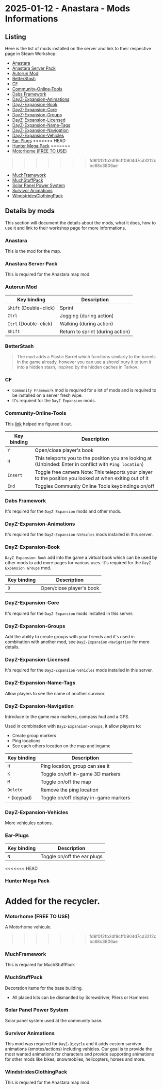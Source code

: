 # 2025-01-12 - Anastara - Mods Informations

## Listing

Here is the list of mods installed on the server and link to their respective page in Steam Workshop:

* [Anastara](https://steamcommunity.com/sharedfiles/filedetails/?id=2973953648)
* [Anastara Server Pack](https://steamcommunity.com/sharedfiles/filedetails/?id=3076836722)
* [Autorun Mod](https://steamcommunity.com/sharedfiles/filedetails/?id=2313173630)
* [BetterStash](https://steamcommunity.com/sharedfiles/filedetails/?id=2710385029)
* [CF](https://steamcommunity.com/sharedfiles/filedetails/?id=1559212036)
* [Community-Online-Tools](https://steamcommunity.com/sharedfiles/filedetails/?id=1564026768)
* [Dabs Framework](https://steamcommunity.com/sharedfiles/filedetails/?id=2545327648)
* [DayZ-Expansion-Animations](https://steamcommunity.com/workshop/filedetails/?id=2793893086)
* [DayZ-Expansion-Book](https://steamcommunity.com/sharedfiles/filedetails/?id=2572324799)
* [DayZ-Expansion-Core](https://steamcommunity.com/sharedfiles/filedetails/?id=2291785308)
* [DayZ-Expansion-Groups](https://steamcommunity.com/sharedfiles/filedetails/?id=2792983364)
* [DayZ-Expansion-Licensed](https://steamcommunity.com/workshop/filedetails/?id=2116157322)
* [DayZ-Expansion-Name-Tags](https://steamcommunity.com/sharedfiles/filedetails/?id=2576460232)
* [DayZ-Expansion-Navigation](https://steamcommunity.com/sharedfiles/filedetails/?id=2792984722)
* [DayZ-Expansion-Vehicles](https://steamcommunity.com/sharedfiles/filedetails/?id=2291785437)
* [Ear-Plugs](https://steamcommunity.com/sharedfiles/filedetails/?id=1819514788)
<<<<<<< HEAD
* [Hunter Mega Pack](https://steamcommunity.com/sharedfiles/filedetails/?id=3069507753)
=======
* [Motorhome (FREE TO USE)](https://steamcommunity.com/sharedfiles/filedetails/?id=3313724632)
>>>>>>> fd9f012fb2df8cff0904d7cd3212cbc68c3806ae
* [MuchFramework](https://steamcommunity.com/workshop/filedetails/?id=3171576913)
* [MuchStuffPack](https://steamcommunity.com/sharedfiles/filedetails/?id=1991570984)
* [Solar Panel Power System](https://steamcommunity.com/sharedfiles/filedetails/?id=2534155979)
* [Survivor Animations](https://steamcommunity.com/sharedfiles/filedetails/?id=2918418331)
* [WindstridesClothingPack](https://steamcommunity.com/sharedfiles/filedetails/?id=1797720064)

## Details by mods

This section will document the details about the mods, what it does, how to use it and link to their workshop page for more informations.

### Anastara

This is the mod for the map.

### Anastara Server Pack

This is required for the Anastara map mod.

### Autorun Mod

| Key binding | Description |
|-------------|-------------|
| `Shift` (Double-click)| Sprint |
| `Ctrl` | Jogging (during action) |
| `Ctrl` (Double-click)| Walking (during action) |
| `Shift`     | Return to sprint (during action) |

### BetterStash

> The mod adds a Plastic Barrel which functions similarly to the barrels in the game already, however you can use a shovel bury it to turn it into a hidden stash, inspired by the hidden caches in Tarkov.

### CF

* `Community Framework` mod is required for a lot of mods and is required to be installed on a server fresh wipe. 
* It's required for the `DayZ Expansion` mods.

### Community-Online-Tools

This [link](https://pingperfect.com/index.php/knowledgebase/400/DayZ--How-To-Install-Community-Online-Tools-and-CF-Admin-Tools.html) helped me figured it out.

| Key binding | Description |
|-------------|-------------|
| `Y`         | Open/close player's book |
| `H`         | This teleports you to the position you are looking at (Unbinded: Enter in conflict with `Ping location`) |
| `Insert`    | Toggle free camera Note: This teleports your player to the position you looked at when exiting out of it |
| `End`       | Toggles Community Online Tools keybindings on/off |

### Dabs Framework

It's required for the `DayZ Expansion` mods and other mods.

### DayZ-Expansion-Animations

It's required for the `DayZ-Expansion-Vehicles` mods installed in this server.

### DayZ-Expansion-Book

`DayZ Expansion Book` add into the game a virtual book which can be used by other mods to add more pages for various uses. It's required for the `DayZ Expansion Groups` mod.

| Key binding | Description |
|-------------|-------------|
| `B`         | Open/close player's book |

### DayZ-Expansion-Core

It's required for the `DayZ Expansion` mods installed in this server.

### DayZ-Expansion-Groups

Add the ability to create groups with your friends and it's used in combination with another mod, see `DayZ-Expansion-Navigation` for more details.

### DayZ-Expansion-Licensed

It's required for the `DayZ-Expansion-Vehicles` mods installed in this server.

### DayZ-Expansion-Name-Tags

Allow players to see the name of another survivor.

### DayZ-Expansion-Navigation

Introduce to the game map markers, compass hud and a GPS. 

Used in combination with `DayZ-Expansion-Groups`, it allow players to:
* Create group markers
* Ping locations
* See each others location on the map and ingame

| Key binding | Description |
|-------------|-------------|
| `H`         | Ping location, group can see it |
| `K`         | Toggle on/off in-game 3D markers |
| `M`         | Toggle on/off the map |
| `Delete`    | Remove the ping location |
| `*` (keypad)| Toggle on/off display in-game markers |

### DayZ-Expansion-Vehicles

More vehicules options.

### Ear-Plugs

| Key binding | Description |
|-------------|-------------|
| `N`         | Toggle on/off the ear plugs |

<<<<<<< HEAD
### Hunter Mega Pack

Added for the recycler.
=======
### Motorhome (FREE TO USE)

A Motorhome vehicule.
>>>>>>> fd9f012fb2df8cff0904d7cd3212cbc68c3806ae

### MuchFramework

This is required for MuchStuffPack

### MuchStuffPack

Decoration items for the base building.

* All placed kits can be dismantled by Screwdriver, Pliers or Hammers

### Solar Panel Power System

Solar panel system used at the community base.

### Survivor Animations

This mod was required for `DayZ-Bicycle` and it adds custom survivor animations (emotes/actions) including vehicles. Our goal is to provide the most wanted animations for characters and provide supporting animations for other mods like bikes, snowmobiles, helicopters, horses and more.

### WindstridesClothingPack

This is required for the Anastara map mod.
